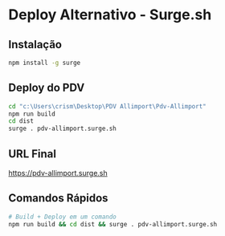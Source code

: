 # Deploy Alternativo - Surge.sh

## Instalação
```bash
npm install -g surge
```

## Deploy do PDV
```bash
cd "c:\Users\crism\Desktop\PDV Allimport\Pdv-Allimport"
npm run build
cd dist
surge . pdv-allimport.surge.sh
```

## URL Final
https://pdv-allimport.surge.sh

## Comandos Rápidos
```bash
# Build + Deploy em um comando
npm run build && cd dist && surge . pdv-allimport.surge.sh
```
